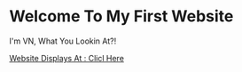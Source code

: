 
<html>
<head>
<title>Hey Yo</title>
</head>
<body>

<h1>Welcome To My First Website</h1>
<p>I'm VN, What You Lookin At?!</p>

</body>
</html>

[Website Displays At : Clicl Here](https://vedant-vn.github.io/Vedantvn/)
